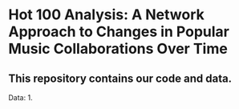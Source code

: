 # Hot 100 Analysis: A Network Approach to Changes in Popular Music Collaborations Over Time
## This repository contains our code and data.

Data:
1.
